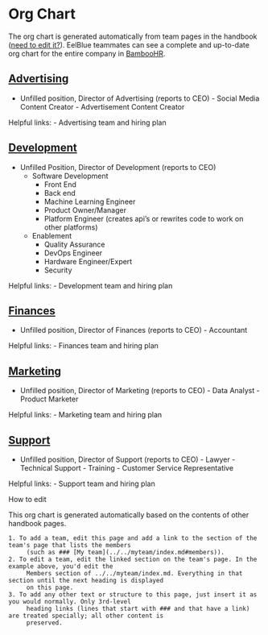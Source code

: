 # Org Chart

The org chart is generated automatically from team pages in the handbook ([need to edit it?]()). EelBlue teammates can see a complete and up-to-date org chart for the entire company in [BambooHR]().

## [Advertising]()

- Unfilled position, Director of Advertising (reports to CEO)
		- Social Media Content Creator
		- Advertisement Content Creator

Helpful links:
	- Advertising team and hiring plan
    
## [Development]()
 
 - Unfilled Position, Director of Development (reports to CEO)
	- Software Development
		- Front End
		- Back end
		- Machine Learning Engineer
		- Product Owner/Manager
		- Platform Engineer (creates api’s or rewrites code to work on other platforms)
	- Enablement
		- Quality Assurance
		- DevOps Engineer
		- Hardware Engineer/Expert
		- Security

Helpful links:
	- Development team and hiring plan
    
## [Finances]()
    
- Unfilled position, Director of Finances (reports to CEO)
		- Accountant

Helpful links:
	- Finances team and hiring plan
    
## [Marketing]()
    
- Unfilled position, Director of Marketing (reports to CEO)
		- Data Analyst
		- Product Marketer
 

Helpful links:
	- Marketing team and hiring plan
    
## [Support]()
 
 - Unfilled position, Director of Support (reports to CEO)
		- Lawyer
		- Technical Support
		- Training
		- Customer Service Representative

Helpful links:
	- Support team and hiring plan
    
 How to edit
 
 This org chart is generated automatically based on the contents of other handbook pages.

	1. To add a team, edit this page and add a link to the section of the team's page that lists the members 
	     (such as ### [My team](../../myteam/index.md#members)).
	2. To edit a team, edit the linked section on the team's page. In the example above, you'd edit the 
	     Members section of ../../myteam/index.md. Everything in that section until the next heading is displayed 
	     on this page.
	3. To add any other text or structure to this page, just insert it as you would normally. Only 3rd-level 
	     heading links (lines that start with ### and that have a link) are treated specially; all other content is 
	     preserved.
